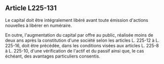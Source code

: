 Article L225-131
----
Le capital doit être intégralement libéré avant toute émission d'actions
nouvelles à libérer en numéraire.

En outre, l'augmentation du capital par offre au public, réalisée moins de deux
ans après la constitution d'une société selon les articles L. 225-12 à L.
225-16, doit être précédée, dans les conditions visées aux articles L. 225-8 à
L. 225-10, d'une vérification de l'actif et du passif ainsi que, le cas échéant,
des avantages particuliers consentis.
